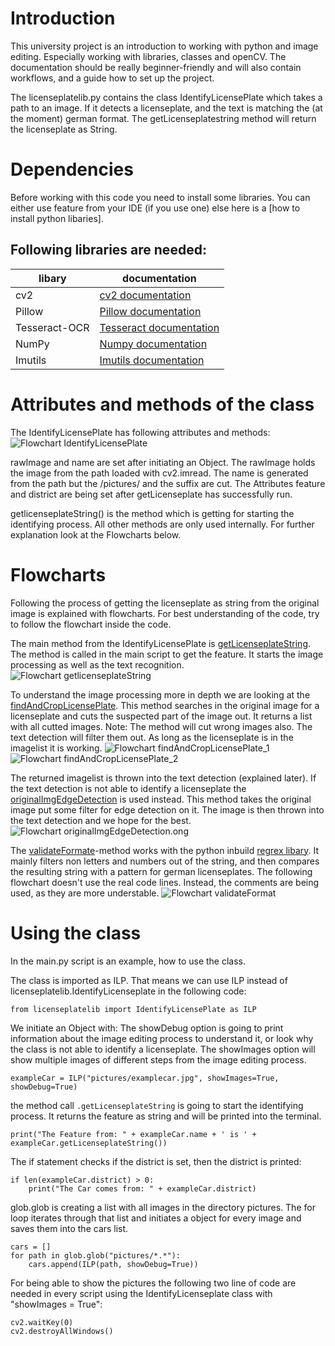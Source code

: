 # Introduction
This university project is an introduction to working with python and image editing. Especially working with libraries, classes and openCV. 
The documentation should be really beginner-friendly and will also contain workflows, and a guide how to set up the project.

The licenseplatelib.py contains the class IdentifyLicensePlate which takes a path to an image. If it detects a licenseplate, and the text is matching the (at the moment) german format. The getLicenseplatestring method will return the licenseplate as String.

# Dependencies
Before working with this code you need to install some libraries. You can either use feature from your IDE (if you use one) else here is a [how to install python libaries].

## Following libraries are needed:
| libary            | documentation  |
|------------       |----------------|
| cv2               | [cv2 documentation](https://pypi.org/project/opencv-python/)  |
| Pillow            | [Pillow documentation](https://pillow.readthedocs.io/en/stable/)  | 
| Tesseract-OCR     | [Tesseract documentation](https://pypi.org/project/pytesseract/) |
| NumPy             |[Numpy documentation](https://numpy.org/doc/stable/)
| Imutils           |[Imutils documentation](https://pypi.org/project/imutils/)

# Attributes and methods of the class

The IdentifyLicensePlate has following attributes and methods:
    ![Flowchart IdentifyLicensePlate](/documentation/identifyLicenseplate.png)

rawImage and name are set after initiating an Object. The rawImage holds the image from the path loaded with cv2.imread. The name is generated from the path but the /pictures/ and the suffix are cut.
The Attributes feature and district are being set after getLicenseplate has successfully run.

getlicenseplateString() is the method which is getting for starting the identifying process. All other methods are only used internally. For further explanation look at the Flowcharts below.

# Flowcharts
Following the process of getting the licenseplate as string from the original image is explained with flowcharts. For best understanding of the code, try to follow the flowchart inside the code.

The main method from the IdentifyLicensePlate is [getLicenseplateString](https://github.com/meiTob/Kennzeichenerkennung/blob/b9627e55419c2de57726a856b065093ed5adde60/licenseplatelib.py#L40). The method is called in the main script to get the feature. It starts the image processing as well as the text recognition.
    ![Flowchart getlicenseplateString](/documentation/getLicenseplateString.png)

To understand the image processing more in depth we are looking at the [findAndCropLicensePlate](https://github.com/meiTob/Kennzeichenerkennung/blob/b9627e55419c2de57726a856b065093ed5adde60/licenseplatelib.py#L73). This method searches in the original image for a licenseplate and cuts the suspected part of the image out. It returns a list with all cutted images. Note: The method will cut wrong images also. The text detection will filter them out. As long as the licenseplate is in the imagelist it is working.
    ![Flowchart findAndCropLicensePlate_1](/documentation/findAndCropLicensePlate_1.png)
    ![Flowchart findAndCropLicensePlate_2](/documentation/findAndCropLicensePlate_2.png)

The returned imagelist is thrown into the text detection (explained later). If the text detection is not able to identify a licenseplate the [originalImgEdgeDetection](https://github.com/meiTob/Kennzeichenerkennung/blob/b9627e55419c2de57726a856b065093ed5adde60/licenseplatelib.py#L174) is used instead. This method takes the original image put some filter for edge detection on it. The image is then thrown into the text detection and we hope for the best.
    ![Flowchart originalImgEdgeDetection.ong](/documentation/originalImgEdgeDetection.png)

The [validateFormate](https://github.com/meiTob/Kennzeichenerkennung/blob/b9627e55419c2de57726a856b065093ed5adde60/licenseplatelib.py#L114)-method  works with the python inbuild [regrex libary](https://docs.python.org/3/library/re.html). It mainly filters non letters and numbers out of the string, and then compares the resulting string with a pattern for german licenseplates. The following flowchart doesn't use the real code lines. Instead, the comments are being used, as they are more understable.
    ![Flowchart validateFormat](/documentation/validateFormat.png)

# Using the class
In the main.py script is an example, how to use the class.

The class is imported as ILP. That means we can use ILP instead of licenseplatelib.IdentifyLicenseplate in the following code:
```
from licenseplatelib import IdentifyLicensePlate as ILP
``` 

We initiate an Object with:
The showDebug option is going to print information about the image editing process to understand it, or look why the class is not able to identify a licenseplate.
The showImages option will show multiple images of different steps from the image editing process.

```
exampleCar = ILP("pictures/examplecar.jpg", showImages=True, showDebug=True)
```

the method call ```.getLicenseplateString``` is going to start the identifying process. It returns the feature as string and will be printed into the terminal.

```
print("The Feature from: " + exampleCar.name + ' is ' + exampleCar.getLicenseplateString()) 
``` 
The if statement checks if the district is set, then the district is printed:
```
if len(exampleCar.district) > 0:
    print("The Car comes from: " + exampleCar.district)
```


glob.glob is creating a list with all images in the directory pictures. The for loop iterates through that list and initiates a object for every image and saves them into the cars list.
```
cars = []
for path in glob.glob("pictures/*.*"):
    cars.append(ILP(path, showDebug=True))
```

For being able to show the pictures the following two line of code are needed in every script using the IdentifyLicenseplate class with "showImages = True":
```
cv2.waitKey(0)
cv2.destroyAllWindows()
```